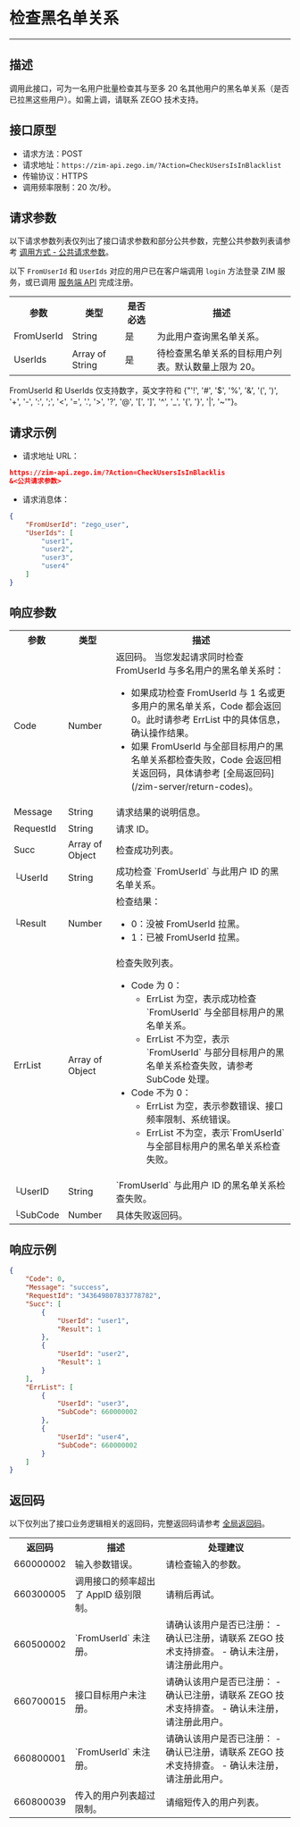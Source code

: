 
# 检查黑名单关系

- - -

## 描述

调用此接口，可为一名用户批量检查其与至多 20 名其他用户的黑名单关系（是否已拉黑这些用户）。如需上调，请联系 ZEGO 技术支持。

## 接口原型

- 请求方法：POST
- 请求地址：`https://zim-api.zego.im/?Action=CheckUsersIsInBlacklist`
- 传输协议：HTTPS
- 调用频率限制：20 次/秒。


## 请求参数

以下请求参数列表仅列出了接口请求参数和部分公共参数，完整公共参数列表请参考 [调用方式 - 公共请求参数](/zim-server/accessing-server-apis#2-公共参数)。

<Note title="说明">

以下 `FromUserId` 和 `UserIds` 对应的用户已在客户端调用 `login` 方法登录 ZIM 服务，或已调用 [服务端 API](/zim-server/user/batch-register-users) 完成注册。
</Note>

<table>
<tbody><tr data-row-level="1">
<th>参数</th>
<th>类型</th>
<th>是否必选</th>
<th>描述</th>
</tr>
<tr data-row-level="3">
<td>FromUserId</td>
<td>String</td>
<td>是</td>
<td>为此用户查询黑名单关系。</td>
</tr>
<tr data-row-level="4">
<td>UserIds</td>
<td>Array of String</td>
<td>是</td>
<td>待检查黑名单关系的目标用户列表。默认数量上限为 20。</td>
</tr>
</tbody></table>

<Note title="说明">

FromUserId 和 UserIds 仅支持数字，英文字符和 {"'!', '#', '$', '%', '&', '(', ')', '+', '-', ':', ';', '<', '=', '.', '>', '?', '@', '[', ']', '^', '_', '{', '}', '|', '~'"}。
</Note>

## 请求示例

- 请求地址 URL：

```json
https://zim-api.zego.im/?Action=CheckUsersIsInBlacklis
&<公共请求参数>
```

- 请求消息体：

```json
{
    "FromUserId": "zego_user",
    "UserIds": [
        "user1",
        "user2",
        "user3",
        "user4"
    ]
}
```

## 响应参数

<table class="collapsible-table" >
<tbody><tr data-row-level="1">
<th>参数</th>
<th>类型</th>
<th>描述</th>
</tr>
<tr data-row-level="2">
<td>Code</td>
<td>Number</td>
<td>返回码。
<Note title="说明">当您发起请求同时检查 FromUserId 与多名用户的黑名单关系时：<ul><li>如果成功检查 FromUserId 与 1 名或更多用户的黑名单关系，Code 都会返回 0。此时请参考 ErrList 中的具体信息，确认操作结果。</li><li>如果 FromUserId 与全部目标用户的黑名单关系都检查失败，Code 会返回相关返回码，具体请参考 [全局返回码](/zim-server/return-codes)。</li></ul></Note></td>
</tr>
<tr data-row-level="3">
<td>Message</td>
<td>String</td>
<td>请求结果的说明信息。</td>
</tr>
<tr data-row-level="4">
<td>RequestId</td>
<td>String</td>
<td>请求 ID。</td>
</tr>
<tr data-row-level="5" data-row-child="true">
<td>Succ</td>
<td>Array of Object</td>
<td>检查成功列表。</td>
</tr>
<tr data-row-level="5-1">
<td>└UserId</td>
<td>String</td>
<td>成功检查 `FromUserId` 与此用户 ID 的黑名单关系。</td>
</tr>
<tr data-row-level="5-2">
<td>└Result</td>
<td>Number</td>
<td>检查结果：<ul><li>0：没被 FromUserId 拉黑。</li><li>1：已被 FromUserId 拉黑。</li></ul></td>
</tr>
<tr data-row-level="6" data-row-child="true">
<td>ErrList</td>
<td>Array of Object</td>
<td>
检查失败列表。
<ul>
<li>
Code 为 0：
<ul><li>ErrList 为空，表示成功检查 `FromUserId` 与全部目标用户的黑名单关系。</li><li>ErrList 不为空，表示 `FromUserId` 与部分目标用户的黑名单关系检查失败，请参考 SubCode 处理。</li></ul>
</li>
<li>
Code 不为 0：
<ul><li>ErrList 为空，表示参数错误、接口频率限制、系统错误。</li><li>ErrList 不为空，表示`FromUserId` 与全部目标用户的黑名单关系检查失败。</li></ul>
</li>
</ul></td>
</tr>
<tr data-row-level="6-3">
<td>└UserID</td>
<td>String</td>
<td>`FromUserId` 与此用户 ID 的黑名单关系检查失败。</td>
</tr>
<tr data-row-level="6-5">
<td>└SubCode</td>
<td>Number</td>
<td>具体失败返回码。</td>
</tr>
</tbody></table>


## 响应示例

```json
{
    "Code": 0,
    "Message": "success",
    "RequestId": "343649807833778782",
    "Succ": [
        {
            "UserId": "user1",
            "Result": 1
        },
        {
            "UserId": "user2",
            "Result": 1
        }
    ],
    "ErrList": [
        {
            "UserId": "user3",
            "SubCode": 660000002
        },
        {
            "UserId": "user4",
            "SubCode": 660000002
        }
    ]
}
```


## 返回码

以下仅列出了接口业务逻辑相关的返回码，完整返回码请参考 [全局返回码](/zim-server/return-codes)。

<table>
<tbody><tr>
<th>返回码</th>
<th>描述</th>
<th>处理建议</th>
</tr>
<tr>
<td>660000002</td>
<td>输入参数错误。</td>
<td>请检查输入的参数。</td>
</tr>
<tr>
<td>660300005</td>
<td>调用接口的频率超出了 AppID 级别限制。</td>
<td>请稍后再试。</td>
</tr>
<tr>
<td>660500002</td>
<td>`FromUserId` 未注册。</td>
<td>
请确认该用户是否已注册：
- 确认已注册，请联系 ZEGO 技术支持排查。
- 确认未注册，请注册此用户。
</td>
</tr>
<tr>
<td>660700015</td>
<td>接口目标用户未注册。</td>
<td>
请确认该用户是否已注册：
- 确认已注册，请联系 ZEGO 技术支持排查。
- 确认未注册，请注册此用户。
</td>
</tr>
<tr>
<td>660800001</td>
<td>`FromUserId` 未注册。</td>
<td>
请确认该用户是否已注册：
- 确认已注册，请联系 ZEGO 技术支持排查。
- 确认未注册，请注册此用户。
</td>
</tr>
<tr>
<td>660800039</td>
<td>传入的用户列表超过限制。</td>
<td>请缩短传入的用户列表。</td>
</tr>
</tbody></table>
